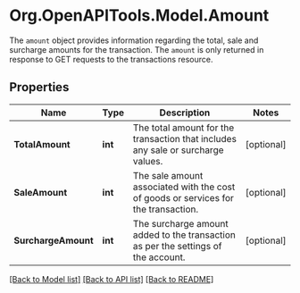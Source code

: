 # Org.OpenAPITools.Model.Amount
The `amount` object provides information regarding the total, sale and surcharge amounts for the transaction. The `amount` is only returned in response to GET requests to the transactions resource.

## Properties

Name | Type | Description | Notes
------------ | ------------- | ------------- | -------------
**TotalAmount** | **int** | The total amount for the transaction that includes any sale or surcharge values. | [optional] 
**SaleAmount** | **int** | The sale amount associated with the cost of goods or services for the transaction. | [optional] 
**SurchargeAmount** | **int** | The surcharge amount added to the transaction as per the settings of the account. | [optional] 

[[Back to Model list]](../README.md#documentation-for-models) [[Back to API list]](../README.md#documentation-for-api-endpoints) [[Back to README]](../README.md)

